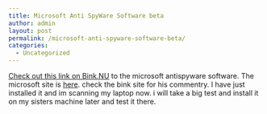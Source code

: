 ```yaml
---
title: Microsoft Anti SpyWare Software beta
author: admin
layout: post
permalink: /microsoft-anti-spyware-software-beta/
categories:
  - Uncategorized
---
```

[Check out this link on Bink.NU][1] to the microsoft antispyware software. The microsoft site is [here][2]. check the bink site for his commentry. I have just installed it and im scanning my laptop now. i will take a big test and install it on my sisters machine later and test it there.

 [1]: http://bink.nu/?ArticleID=3174
 [2]: http://www.microsoft.com/athome/security/spyware/default.mspx
